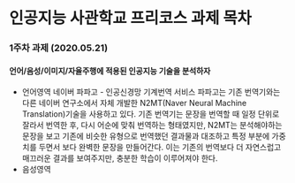 # 인공지능 사관학교 프리코스 과제 목차

### 1주차 과제 (2020.05.21)
#### 언어/음성/이미지/자율주행에 적용된 인공지능 기술을 분석하자 #### 

* 언어영역 
  네이버 파파고 - 인공신경망 기계번역 서비스
  파파고는 기존 번역기와는 다른 네이버 연구소에서 자체 개발한 N2MT(Naver Neural Machine Translation)기술을 사용하고 있다. 기존 번역기는 문장을 번역할 때 일정 단위로 잘라서 번역한 후, 다시 어순에 맞춰 번역하는 형태였지만, N2MT는 분석해야하는 문장을 보고 기존에 비슷한 유형으로 번역했던 결과물과 대조하고 특정 부분에 가중치를 두면서 보다 완벽한 문장을 만들어간다. 이는 기존의 번역보다 더 자연스럽고 매끄러운 결과를 보여주지만, 충분한 학습이 이루어져야 한다.
* 음성영역
  

